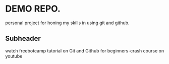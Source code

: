 # DEMO REPO.


 personal project for honing my skills in using git and github.

 ## Subheader

 watch freebotcamp tutorial on Git and Github for beginners-crash course on youtube